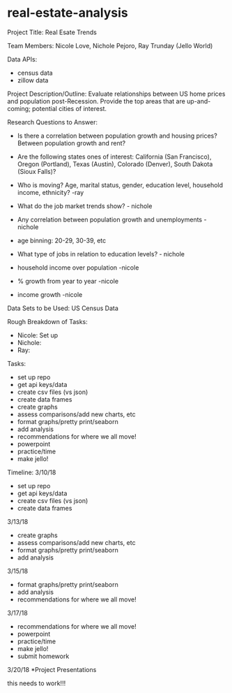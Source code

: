 # real-estate-analysis


Project Title: Real Esate Trends

Team Members: Nicole Love, Nichole Pejoro, Ray Trunday (Jello World)

Data APIs:
* census data
* zillow data

Project Description/Outline:  Evaluate relationships between US home prices and population post-Recession. Provide the top areas that are up-and-coming; potential cities of interest.


Research Questions to Answer: 
* Is there a correlation between population growth and housing prices? Between population growth and rent?
* Are the following states ones of interest: California (San Francisco), Oregon (Portland), Texas (Austin), Colorado (Denver), South Dakota (Sioux Falls)?
* Who is moving? Age, marital status, gender, education level, household income, ethnicity? -ray

* What do the job market trends show? - nichole
* Any correlation between population growth and unemployments -nichole
* age binning: 20-29, 30-39, etc
* What type of jobs in relation to education levels? - nichole

* household income over population -nicole
* % growth from year to year -nicole
* income growth -nicole

Data Sets to be Used: US Census Data


Rough Breakdown of Tasks:
* Nicole: Set up
* Nichole: 
* Ray:

Tasks: 
* set up repo
* get api keys/data
* create csv files (vs json)
* create data frames 
* create graphs
* assess comparisons/add new charts, etc
* format graphs/pretty print/seaborn
* add analysis
* recommendations for where we all move!
* powerpoint
* practice/time
* make jello!

Timeline:
3/10/18
* set up repo
* get api keys/data
* create csv files (vs json)
* create data frames 

3/13/18
* create graphs
* assess comparisons/add new charts, etc
* format graphs/pretty print/seaborn
* add analysis

3/15/18
* format graphs/pretty print/seaborn
* add analysis
* recommendations for where we all move!

3/17/18
* recommendations for where we all move!
* powerpoint
* practice/time
* make jello!
* submit homework

3/20/18
*Project Presentations

this needs to work!!!
